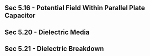 

## Sec 5.16 - Potential Field Within Parallel Plate Capacitor
## Sec 5.20 - Dielectric Media

## Sec 5.21 - Dielectric Breakdown

